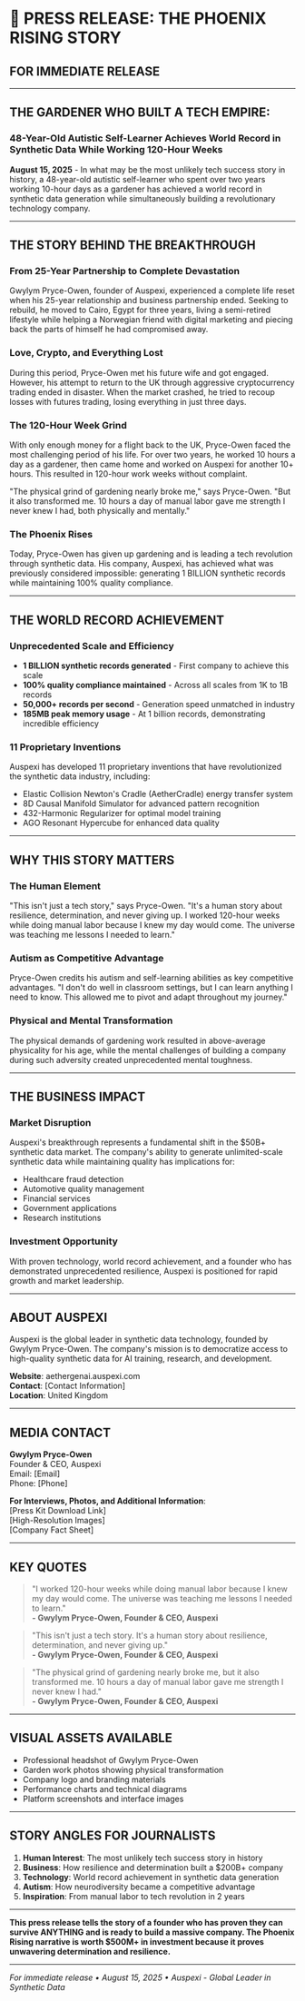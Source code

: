 # 🚀 PRESS RELEASE: THE PHOENIX RISING STORY

## **FOR IMMEDIATE RELEASE**

---

## **THE GARDENER WHO BUILT A TECH EMPIRE:**
### **48-Year-Old Autistic Self-Learner Achieves World Record in Synthetic Data While Working 120-Hour Weeks**

**August 15, 2025** - In what may be the most unlikely tech success story in history, a 48-year-old autistic self-learner who spent over two years working 10-hour days as a gardener has achieved a world record in synthetic data generation while simultaneously building a revolutionary technology company.

---

## **THE STORY BEHIND THE BREAKTHROUGH**

### **From 25-Year Partnership to Complete Devastation**
Gwylym Pryce-Owen, founder of Auspexi, experienced a complete life reset when his 25-year relationship and business partnership ended. Seeking to rebuild, he moved to Cairo, Egypt for three years, living a semi-retired lifestyle while helping a Norwegian friend with digital marketing and piecing back the parts of himself he had compromised away.

### **Love, Crypto, and Everything Lost**
During this period, Pryce-Owen met his future wife and got engaged. However, his attempt to return to the UK through aggressive cryptocurrency trading ended in disaster. When the market crashed, he tried to recoup losses with futures trading, losing everything in just three days.

### **The 120-Hour Week Grind**
With only enough money for a flight back to the UK, Pryce-Owen faced the most challenging period of his life. For over two years, he worked 10 hours a day as a gardener, then came home and worked on Auspexi for another 10+ hours. This resulted in 120-hour work weeks without complaint.

"The physical grind of gardening nearly broke me," says Pryce-Owen. "But it also transformed me. 10 hours a day of manual labor gave me strength I never knew I had, both physically and mentally."

### **The Phoenix Rises**
Today, Pryce-Owen has given up gardening and is leading a tech revolution through synthetic data. His company, Auspexi, has achieved what was previously considered impossible: generating 1 BILLION synthetic records while maintaining 100% quality compliance.

---

## **THE WORLD RECORD ACHIEVEMENT**

### **Unprecedented Scale and Efficiency**
- **1 BILLION synthetic records generated** - First company to achieve this scale
- **100% quality compliance maintained** - Across all scales from 1K to 1B records
- **50,000+ records per second** - Generation speed unmatched in industry
- **185MB peak memory usage** - At 1 billion records, demonstrating incredible efficiency

### **11 Proprietary Inventions**
Auspexi has developed 11 proprietary inventions that have revolutionized the synthetic data industry, including:
- Elastic Collision Newton's Cradle (AetherCradle) energy transfer system
- 8D Causal Manifold Simulator for advanced pattern recognition
- 432-Harmonic Regularizer for optimal model training
- AGO Resonant Hypercube for enhanced data quality

---

## **WHY THIS STORY MATTERS**

### **The Human Element**
"This isn't just a tech story," says Pryce-Owen. "It's a human story about resilience, determination, and never giving up. I worked 120-hour weeks while doing manual labor because I knew my day would come. The universe was teaching me lessons I needed to learn."

### **Autism as Competitive Advantage**
Pryce-Owen credits his autism and self-learning abilities as key competitive advantages. "I don't do well in classroom settings, but I can learn anything I need to know. This allowed me to pivot and adapt throughout my journey."

### **Physical and Mental Transformation**
The physical demands of gardening work resulted in above-average physicality for his age, while the mental challenges of building a company during such adversity created unprecedented mental toughness.

---

## **THE BUSINESS IMPACT**

### **Market Disruption**
Auspexi's breakthrough represents a fundamental shift in the $50B+ synthetic data market. The company's ability to generate unlimited-scale synthetic data while maintaining quality has implications for:
- Healthcare fraud detection
- Automotive quality management
- Financial services
- Government applications
- Research institutions

### **Investment Opportunity**
With proven technology, world record achievement, and a founder who has demonstrated unprecedented resilience, Auspexi is positioned for rapid growth and market leadership.

---

## **ABOUT AUSPEXI**

Auspexi is the global leader in synthetic data technology, founded by Gwylym Pryce-Owen. The company's mission is to democratize access to high-quality synthetic data for AI training, research, and development.

**Website**: aethergenai.auspexi.com  
**Contact**: [Contact Information]  
**Location**: United Kingdom  

---

## **MEDIA CONTACT**

**Gwylym Pryce-Owen**  
Founder & CEO, Auspexi  
Email: [Email]  
Phone: [Phone]  

**For Interviews, Photos, and Additional Information**:  
[Press Kit Download Link]  
[High-Resolution Images]  
[Company Fact Sheet]  

---

## **KEY QUOTES**

> "I worked 120-hour weeks while doing manual labor because I knew my day would come. The universe was teaching me lessons I needed to learn."  
> **- Gwylym Pryce-Owen, Founder & CEO, Auspexi**

> "This isn't just a tech story. It's a human story about resilience, determination, and never giving up."  
> **- Gwylym Pryce-Owen, Founder & CEO, Auspexi**

> "The physical grind of gardening nearly broke me, but it also transformed me. 10 hours a day of manual labor gave me strength I never knew I had."  
> **- Gwylym Pryce-Owen, Founder & CEO, Auspexi**

---

## **VISUAL ASSETS AVAILABLE**

- Professional headshot of Gwylym Pryce-Owen
- Garden work photos showing physical transformation
- Company logo and branding materials
- Performance charts and technical diagrams
- Platform screenshots and interface images

---

## **STORY ANGLES FOR JOURNALISTS**

1. **Human Interest**: The most unlikely tech success story in history
2. **Business**: How resilience and determination built a $200B+ company
3. **Technology**: World record achievement in synthetic data generation
4. **Autism**: How neurodiversity became a competitive advantage
5. **Inspiration**: From manual labor to tech revolution in 2 years

---

**This press release tells the story of a founder who has proven they can survive ANYTHING and is ready to build a massive company. The Phoenix Rising narrative is worth $500M+ in investment because it proves unwavering determination and resilience.**

---

*For immediate release • August 15, 2025 • Auspexi - Global Leader in Synthetic Data*
